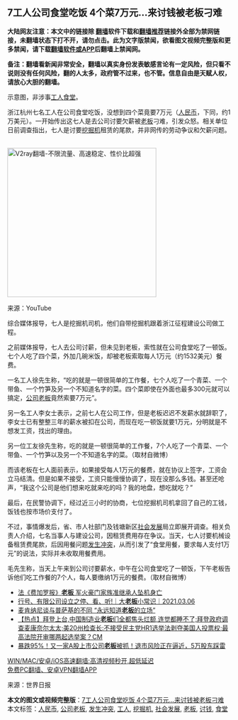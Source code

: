  <h2>7工人公司食堂吃饭 4个菜7万元…来讨钱被老板刁难</h2> <p class="notice"><b>大陆网友注意：本文中的链接除 <a href="https://github.com/bannedbook/fanqiang" >翻墙</a>软件下载和<a href="https://github.com/killgcd/justmysocks/blob/master/README.md">翻墙推荐</a>链接外全部为禁网链接，未翻墙状态下打不开，请勿点击。此为文字版禁闻，欲看图文视频完整版和更多禁闻，请下载<a href="https://github.com/bannedbook/fanqiang">翻墙软件或APP</a>后翻墙上禁闻网。</p><p>备注：翻墙看新闻非常安全，翻墙以真实身份发表敏感言论有一定风险，但只看不说则没有任何风险，翻的人太多，政府管不过来，也不管。信息自由是天赋人权，请放心大胆的翻墙。</b></p>  <div class="entry"> <p id="conimg">示意图，非涉事<a href="https://www.bannedbook.org/bnews/tag/%E5%B7%A5%E4%BA%BA/" class="st_tag internal_tag" rel="tag" title="标签 工人 下的日志">工人</a><a href="https://www.bannedbook.org/bnews/tag/%e9%a3%9f%e5%a0%82/" class="st_tag internal_tag" rel="tag" title="标签 食堂 下的日志">食堂</a>。</p> <p>浙江杭州七名工人在公司食堂吃饭，没想到四个菜竟要7万元（<a href="https://www.bannedbook.org/bnews/tag/%e4%ba%ba%e6%b0%91%e5%b8%81/" class="st_tag internal_tag" rel="tag" title="标签 人民币 下的日志">人民币</a>，下同，约1万美元）。一开始传出这七人是去公司讨要欠薪被<a href="https://www.bannedbook.org/bnews/tag/%e8%80%81%e6%9d%bf/" class="st_tag internal_tag" rel="tag" title="标签 老板 下的日志">老板</a>刁难，引发众怒。相关单位日前调查指出，七人是讨要<a href="https://www.bannedbook.org/bnews/tag/%e6%8c%96%e6%8e%98%e6%9c%ba/" class="st_tag internal_tag" rel="tag" title="标签 挖掘机 下的日志">挖掘机</a>租赁的尾款，并非网传的劳动争议和欠薪问题。</p> <p></p> <p><br/><a href="https://github.com/bannedbook/fanqiang/wiki/V2ray%E6%9C%BA%E5%9C%BA"><img src="https://raw.githubusercontent.com/bannedbook/fanqiang/master/v2ss/images/v2free.jpg" width="336" alt="V2ray翻墙-不限流量、高速稳定、性价比超强"></a><br/></p>  <p>来源：YouTube</p> <p>综合媒体报导，七人是挖掘机司机，他们自带挖掘机跟着浙江征程建设公司做工程。</p> <p>之前媒体报导，七人去公司讨薪，但未见到老板，索性就在公司食堂吃了一顿饭。七个人吃了四个菜，外加几碗米饭，却被老板索取每人1万元（约1532美元）餐费。</p> <p>一名工人徐先生称，“吃的就是一顿很简单的工作餐，七个人吃了一个青菜、一个带鱼、一个竹笋及另一个不知道名字的菜。四个菜即使在外面也最多300元就可以搞定，<a href="https://www.bannedbook.org/bnews/tag/%E5%85%AC%E5%8F%B8%E8%80%81%E6%9D%BF/" class="st_tag internal_tag" rel="tag" title="标签 公司老板 下的日志">公司老板</a>竟然索要7万元”。</p>  <p>另一名工人李女士表示，之前七人在公司工作，但是老板迟迟不发薪水就辞职了，李女士已有整整三年的薪水被扣在公司，而现在吃一顿饭就要1万元，分明就是不想发工资，找出的理由。</p> <p>另一位工友徐先生称，吃的就是一顿很简单的工作餐，7个人吃了一个青菜、一个带鱼、一个竹笋以及另一个不知道名字的菜。（取材自微博）</p> <p>而该老板在七人面前表示，如果接受每人1万元的餐费，就在协议上签字，工资会立马结清。但是如果不接受，工资只能慢慢协调了，现在没那么多钱。甚至还呛声，“我这个公司是他们想来吃就来吃的吗？我的地盘，想吃就吃？”</p> <p>最后，在民警协调下，经过近三小时的协商，七位挖掘机司机拿回了自己的工钱，饭钱也按市场价支付了。</p>  <p>不过，事情爆发后，省、市人社部门及钱塘新区<a href="https://www.bannedbook.org/bnews/tag/%E7%A4%BE%E4%BC%9A%E5%8F%91%E5%B1%95/" class="st_tag internal_tag" rel="tag" title="标签 社会发展 下的日志">社会发展</a>局立即展开调查。相关负责人介绍，七名当事人与建设公司，因租赁费用存在争议。当天，七人讨要机械设备租赁费尾款，后因用餐问题<a href="https://www.bannedbook.org/bnews/tag/%E5%8F%91%E7%94%9F%E5%86%B2%E7%AA%81/" class="st_tag internal_tag" rel="tag" title="标签 发生冲突 下的日志">发生冲突</a>，从而引发了“食堂用餐，要求每人支付1万元”的说法，实际并未收取用餐费用。</p> <p>毛先生称，当天上午来到公司讨要薪水，中午在公司食堂吃了一顿饭，下午老板告诉他们吃工作餐的7个人，每人要缴纳1万元的餐费。（取材自微博）</p> <ul class='op-related-articles' title='相关阅读'> <li><a href='https://www.bannedbook.org/bnews/comments/20210308/1500684.html' target='_blank'>法《费加罗报》<b>老板</b> 军火豪门家族准继承人坠机身亡</a></li> <li><a href='https://www.bannedbook.org/bnews/taiwannews/20210306/1499675.html' target='_blank'>行号、有限公司设立之停、看、听!｜大<b>老板</b>小常识｜2021.03.06</a></li> <li><a href='https://www.bannedbook.org/bnews/comments/20210306/1499498.html' target='_blank'>麦肯纳尼谈与普萨基的不同 “永远知道<b>老板</b>的立场”</a></li> <li><a href='https://www.bannedbook.org/bnews/bannedvideo/20210305/1498743.html' target='_blank'>【热点】拜登上台,中国制造业<b>老板</b>们全都焦头烂额,连觉都睡不了;拜登政府调查麦康奈尔太太;美20州检查长:不接受民主党HR1选举法剥夺美国人投票权;最高法院开审哪两起选举案？CM</a></li> <li><a href='https://www.bannedbook.org/bnews/finance/20210304/1498307.html' target='_blank'>暴跌95%！又一家A股上市公司<b>老板</b>被抓！退市风险正在逼近，5万股东踩雷</a></li> </ul> <p class="texttj"> <a href="https://github.com/bannedbook/fanqiang/wiki/V2ray%E6%9C%BA%E5%9C%BA" target="_blank">WIN/MAC/安卓/iOS高速翻墙:高清视频秒开,超低延迟</a><br/> <a href="https://github.com/bannedbook/fanqiang/wiki/%E7%A6%81%E9%97%BB%E7%BD%91%E5%AE%89%E5%8D%93%E7%BF%BB%E5%A2%99%E6%96%B0%E9%97%BBAPP" target="_blank">免费PC翻墙、安卓VPN翻墙APP</a></p><p> 来源：世界日报 </p> <a name='sharetosocial'></a>       <div><b>本文的图文或视频完整版</b>：<a href='https://www.bannedbook.org/bnews/cbnews/20210310/1501494.html'>7工人公司食堂吃饭 4个菜7万元…来讨钱被老板刁难</a></div>  </div><!--END ENTRY--> <div class="postfooter"> <div>本文标签：<a href="https://www.bannedbook.org/bnews/tag/%e4%ba%ba%e6%b0%91%e5%b8%81/" rel="tag">人民币</a>, <a href="https://www.bannedbook.org/bnews/tag/%E5%85%AC%E5%8F%B8%E8%80%81%E6%9D%BF/" rel="tag">公司老板</a>, <a href="https://www.bannedbook.org/bnews/tag/%E5%8F%91%E7%94%9F%E5%86%B2%E7%AA%81/" rel="tag">发生冲突</a>, <a href="https://www.bannedbook.org/bnews/tag/%E5%B7%A5%E4%BA%BA/" rel="tag">工人</a>, <a href="https://www.bannedbook.org/bnews/tag/%e6%8c%96%e6%8e%98%e6%9c%ba/" rel="tag">挖掘机</a>, <a href="https://www.bannedbook.org/bnews/tag/%E7%A4%BE%E4%BC%9A%E5%8F%91%E5%B1%95/" rel="tag">社会发展</a>, <a href="https://www.bannedbook.org/bnews/tag/%e8%80%81%e6%9d%bf/" rel="tag">老板</a>, <a href="https://www.bannedbook.org/bnews/tag/%E8%AE%A8%E9%92%B1/" rel="tag">讨钱</a>, <a href="https://www.bannedbook.org/bnews/tag/%e9%a3%9f%e5%a0%82/" rel="tag">食堂</a></div>  </div><!--END POSTFOOTER--> 